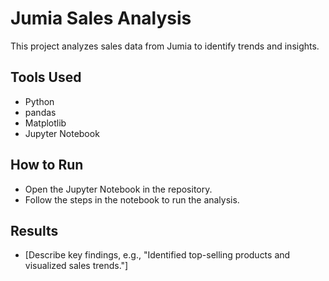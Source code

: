 # Jumia Sales Analysis
This project analyzes sales data from Jumia to identify trends and insights.

## Tools Used
- Python
- pandas
- Matplotlib
- Jupyter Notebook

## How to Run
- Open the Jupyter Notebook in the repository.
- Follow the steps in the notebook to run the analysis.

## Results
- [Describe key findings, e.g., "Identified top-selling products and visualized sales trends."]
